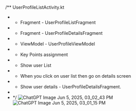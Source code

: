 
/** UserProfileListActivity.kt
 * - Fragment - UserProfileListFragment
 * - Fragment - UserProfileDetailsFragment
 * - ViewModel - UserProfileViewModel
 * - Key Points assignment
 * - Show user List
 * - When you click on user list then go on details screen
 * - Show user details - UserProfileDetailsFragment.
 *
 * */
![ChatGPT Image Jun 5, 2025, 03_02_43 PM](https://github.com/user-attachments/assets/ce514f46-4133-4b2d-8a25-3aa65546ed23)
![ChatGPT Image Jun 5, 2025, 03_01_15 PM](https://github.com/user-attachments/assets/b660ba35-a161-492a-9756-5bd506721400)
